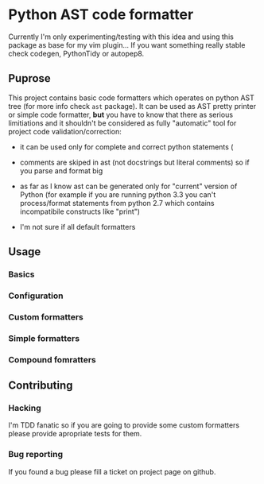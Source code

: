 # Python AST code formatter

Currently I'm only experimenting/testing with this idea and using this package as base for my vim plugin... If you want something really stable check codegen, PythonTidy or autopep8.


## Puprose

This project contains basic code formatters which operates on python AST tree (for more info check `ast` package). It can be used as AST pretty printer or simple code formatter, __but__ you have to know that there as serious limitiations and it shouldn't be considered as fully "automatic" tool for project code validation/correction:

* it can be used only for complete and correct python statements (

* comments are skiped in ast (not docstrings but literal comments) so if you parse and format big 

* as far as I know ast can be generated only for "current" version of Python (for example if you are running python 3.3 you can't process/format statements from python 2.7 which contains incompatibile constructs like "print")

* I'm not sure if all default formatters


## Usage

### Basics


### Configuration


### Custom formatters


### Simple formatters

### Compound fomratters


## Contributing

### Hacking
I'm TDD fanatic so if you are going to provide some custom formatters please provide apropriate tests for them.

### Bug reporting

If you found a bug please fill a ticket on project page on github.

